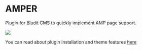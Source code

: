 # AMPER
Plugin for Bludit CMS to quickly implement AMP page support.<br>

<img src = "https://evergarden.ru/amper/img/amper.png">

You can read about plugin installation and theme features <a href="https://evergarden.ru/blog/amper">here</a>
